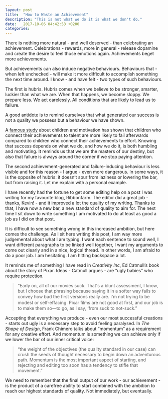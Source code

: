 ```yaml
---
layout: post
title:  "How to Waste an Achievement"
description: "This is not what we do it is what we don't do."
date:   2017-10-06 04:42:53 +0200
categories: 
---
```

There is nothing more natural - and well deserved - than celebrating an achievement. Celebrations - rewards, more in general - release dopamine and create the desire to feel those emotions again. Achievements beget more achievements. 

But achievements can also induce negative behaviours. Behaviours that - when left unchecked - will make it more difficult to accomplish something the next time around. I know - and have felt - two types of such behaviours. 

The first is hubris. Hubris comes when we believe to be stronger, smarter, luckier than what we are. When that happens, we become sloppy. We prepare less. We act carelessly. All conditions that are likely to lead us to failure.

A good antidote is to remind ourselves that what generated our success is not a quality we possess but a behaviour we have shown.

A [famous study](http://www.nytimes.com/1998/07/14/science/praise-children-for-effort-not-intelligence-study-says.html) about children and motivation has shown that children who connect their achievements to talent are more likely to fail afterwards compared to children who connect their achievements to effort. Knowing that success depends on what we do, and how we do it, is both humbling and motivating. It reminds us that we are the masters of our destiny, but also that failure is always around the corner if we stop paying attention. 

The second achievement-generated and failure-inducing behaviour is less visible and for this reason - I argue - even more dangerous. In some ways, it is the opposite of hubris: it doesn’t spur from laziness or lowering the bar, but from raising it. Let me explain with a personal example. 

I have recently had the fortune to get some editing help on a post I was writing for my favourite blog, Ribbonfarm. The editor did a great job - thanks, Kevin! - and it improved a lot the quality of my writing. Thanks to that, I have now a new bar, a new standard of quality to aim for. The next time I sit down to write something I am motivated to do at least as good a job as I did on that post. 

It is difficult to see something wrong in this increased ambition, but here comes the challenge. As I sit here writing this post, I am way more judgemental about what I am typing. I want each sentence to sound well, I want different paragraphs to be linked well together, I want my arguments to come out clearly and in a nice, logical thread. In other words, I am afraid to do a poor job. I am hesitating. I am hitting backspace a lot.

It reminds me of something I have read in _Creativity Inc_, Ed Catmull’s book about the story of Pixar. Ideas - Catmull argues - are “ugly babies” who require protection. 

> “Early on, all of our movies suck. That's a blunt assessment, I know, but I choose that phrasing because saying it in a softer way fails to convey how bad the ﬁrst versions really are. I'm not trying to be modest or self-effacing. Pixar ﬁlms are not good at ﬁrst, and our job is to make them so—to go, as I say, ‘from suck to not-suck.”

Accepting that everything we produce - even our most successful creations - starts out ugly is a necessary step to avoid feeling paralysed. In _The Shape of Design_, Frank Chimero talks about “momentum” as a requirement for any creative effort. And momentum is something we can achieve only if we lower the bar of our inner critical voice: 

> “the weight of the objectives (the quality standard in our case) can crush the seeds of thought necessary to begin down an adventurous path. Momentum is the most important aspect of starting, and rejecting and editing too soon has a tendency to stifle that movement.”

We need to remember that the final output of our work - our achievement - is the product of a carefree ability to start combined with the ambition to reach our highest standards of quality. Not immediately, but eventually. 

